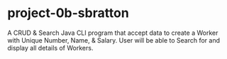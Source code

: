 # project-0b-sbratton

A CRUD & Search Java CLI program that accept data to create a Worker with Unique Number, Name, & Salary.
User will be able to Search for and display all details of Workers.
